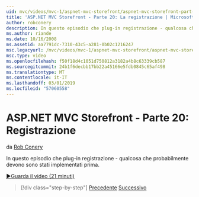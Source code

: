```yaml
---
uid: mvc/videos/mvc-1/aspnet-mvc-storefront/aspnet-mvc-storefront-part-20-logging
title: 'ASP.NET MVC Storefront - Parte 20: La registrazione | Microsoft Docs'
author: robconery
description: In questo episodio che plug-in registrazione - qualcosa che probabilmente devono sono stati implementati prima.
ms.author: riande
ms.date: 10/16/2008
ms.assetid: aa7791dc-7310-43c5-a281-0b02c1216247
msc.legacyurl: /mvc/videos/mvc-1/aspnet-mvc-storefront/aspnet-mvc-storefront-part-20-logging
msc.type: video
ms.openlocfilehash: f50f18d4c1051d750812a3182a4b8c63339cb587
ms.sourcegitcommit: 24b1f6decbb17bb22a45166e5fdb0845c65af498
ms.translationtype: MT
ms.contentlocale: it-IT
ms.lasthandoff: 03/01/2019
ms.locfileid: "57060558"
---
```

<a name="aspnet-mvc-storefront-part-20-logging"></a>ASP.NET MVC Storefront - Parte 20: Registrazione
====================
da [Rob Conery](https://github.com/robconery)

In questo episodio che plug-in registrazione - qualcosa che probabilmente devono sono stati implementati prima.

[&#9654;Guarda il video (21 minuti)](https://channel9.msdn.com/Blogs/ASP-NET-Site-Videos/aspnet-mvc-storefront-part-20-logging)

> [!div class="step-by-step"]
> [Precedente](aspnet-mvc-storefront-part-19a-windows-workflow-followup.md)
> [Successivo](aspnet-mvc-storefront-part-21-order-manager-and-personalization.md)
